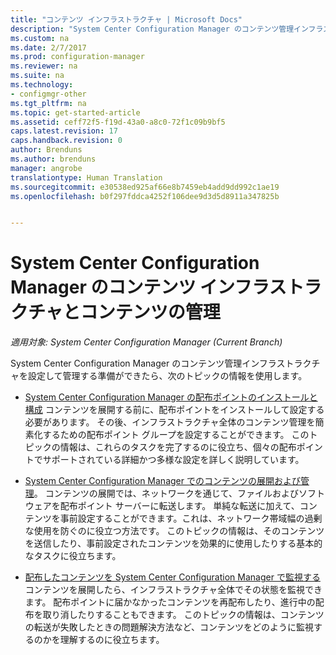 ```yaml
---
title: "コンテンツ インフラストラクチャ | Microsoft Docs"
description: "System Center Configuration Manager のコンテンツ管理インフラストラクチャを展開して管理する方法について説明します。"
ms.custom: na
ms.date: 2/7/2017
ms.prod: configuration-manager
ms.reviewer: na
ms.suite: na
ms.technology:
- configmgr-other
ms.tgt_pltfrm: na
ms.topic: get-started-article
ms.assetid: ceff72f5-f19d-43a0-a8c0-72f1c09b9bf5
caps.latest.revision: 17
caps.handback.revision: 0
author: Brenduns
ms.author: brenduns
manager: angrobe
translationtype: Human Translation
ms.sourcegitcommit: e30538ed925af66e8b7459eb4add9dd992c1ae19
ms.openlocfilehash: b0f297fddca4252f106dee9d3d5d8911a347825b


---
```

# <a name="manage-content-and-content-infrastructure-for-system-center-configuration-manager"></a>System Center Configuration Manager のコンテンツ インフラストラクチャとコンテンツの管理

*適用対象: System Center Configuration Manager (Current Branch)*

System Center Configuration Manager のコンテンツ管理インフラストラクチャを設定して管理する準備ができたら、次のトピックの情報を使用します。  

-   [System Center Configuration Manager の配布ポイントのインストールと構成](../../../../core/servers/deploy/configure/install-and-configure-distribution-points.md) コンテンツを展開する前に、配布ポイントをインストールして設定する必要があります。 その後、インフラストラクチャ全体のコンテンツ管理を簡素化するための配布ポイント グループを設定することができます。 このトピックの情報は、これらのタスクを完了するのに役立ち、個々の配布ポイントでサポートされている詳細かつ多様な設定を詳しく説明しています。  

-   [System Center Configuration Manager でのコンテンツの展開および管理](../../../../core/servers/deploy/configure/deploy-and-manage-content.md)。 コンテンツの展開では、ネットワークを通じて、ファイルおよびソフトウェアを配布ポイント サーバーに転送します。 単純な転送に加えて、コンテンツを事前設定することができます。これは、ネットワーク帯域幅の過剰な使用を防ぐのに役立つ方法です。 このトピックの情報は、そのコンテンツを送信したり、事前設定されたコンテンツを効果的に使用したりする基本的なタスクに役立ちます。  

-   [配布したコンテンツを System Center Configuration Manager で監視する](../../../../core/servers/deploy/configure/monitor-content-you-have-distributed.md) コンテンツを展開したら、インフラストラクチャ全体でその状態を監視できます。 配布ポイントに届かなかったコンテンツを再配布したり、進行中の配布を取り消したりすることもできます。 このトピックの情報は、コンテンツの転送が失敗したときの問題解決方法など、コンテンツをどのように監視するのかを理解するのに役立ちます。  



<!--HONumber=Feb17_HO2-->


